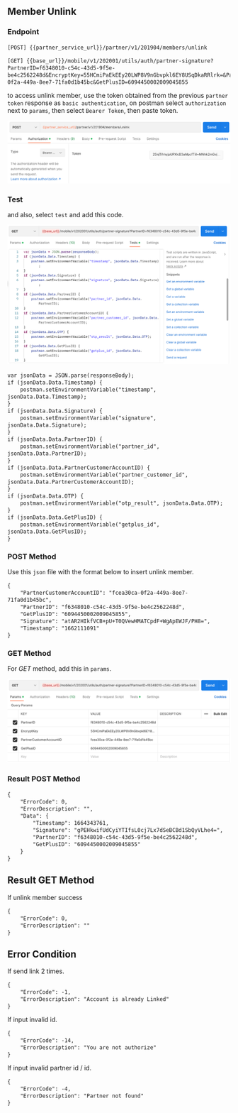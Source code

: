 ## Member Unlink

### Endpoint
````
[POST] {{partner_service_url}}/partner/v1/201904/members/unlink
````
````
[GET] {{base_url}}/mobile/v1/202001/utils/auth/partner-signature?PartnerID=f6348010-c54c-43d5-9f5e-be4c2562248d&EncryptKey=55HCmiPaEkEEy20LWP8V9nGbvpkl6EY8USqDkaRRlrk=&PartnerCustomerAccountID=fcea30ca-0f2a-449a-8ee7-71fa0d1b45bc&GetPlusID=6094450002009045855
````
to access unlink member, use the token obtained from the previous ``partner token`` response as ``basic authentication``, on postman select ``authorization`` next to ``params``, then select ``Bearer Token``, then paste token.

![bearertoken_memberunlink](img/token-memberunlink.png)

### Test
and also, select ``test`` and add this code.

![testmemberunlink](img/testmemberunlink.png)

````
var jsonData = JSON.parse(responseBody);
if (jsonData.Data.Timestamp) {
    postman.setEnvironmentVariable("timestamp", jsonData.Data.Timestamp);
}
if (jsonData.Data.Signature) {
    postman.setEnvironmentVariable("signature", jsonData.Data.Signature);
}
if (jsonData.Data.PartnerID) {
    postman.setEnvironmentVariable("partner_id", jsonData.Data.PartnerID);
}
if (jsonData.Data.PartnerCustomerAccountID) {
    postman.setEnvironmentVariable("partner_customer_id", jsonData.Data.PartnerCustomerAccountID);
}
if (jsonData.Data.OTP) {
    postman.setEnvironmentVariable("otp_result", jsonData.Data.OTP);
}
if (jsonData.Data.GetPlusID) {
    postman.setEnvironmentVariable("getplus_id", jsonData.Data.GetPlusID);
}
````

### POST Method
Use this ``json`` file with the format below to insert unlink member.
````
{
    "PartnerCustomerAccountID": "fcea30ca-0f2a-449a-8ee7-71fa0d1b45bc",
    "PartnerID": "f6348010-c54c-43d5-9f5e-be4c2562248d",
    "GetPlusID": "6094450002009045855",
    "Signature": "atAR2HIkfVCB+pU+T0QVewHMATCpdF+WgApEWJF/PH8=",
    "Timestamp": "1662111091"
}
````
### GET Method
For *GET* method, add this in ``params``.

![getmemberunlink](img/getmemberunlink.png)

### Result POST Method
````
{
    "ErrorCode": 0,
    "ErrorDescription": "",
    "Data": {
        "Timestamp": 1664343761,
        "Signature": "gPEHkwifUdCyiYTIfsL0cj7Lx7dSeBCBd1SbQyVLhe4=",
        "PartnerID": "f6348010-c54c-43d5-9f5e-be4c2562248d",
        "GetPlusID": "6094450002009045855"
    }
}
````
## Result GET Method
If unlink member success
````
{
    "ErrorCode": 0,
    "ErrorDescription": ""
}
````
## Error Condition
If send link 2 times.
````
{
    "ErrorCode": -1,
    "ErrorDescription": "Account is already Linked"
}
````
If input invalid id.
````
{
    "ErrorCode": -14,
    "ErrorDescription": "You are not authorize"
}
````
If input invalid partner id / id.
````
{
    "ErrorCode": -4,
    "ErrorDescription": "Partner not found"
}
````